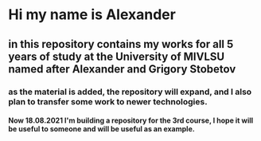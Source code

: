 # Hi my name is Alexander
## in this repository contains my works for all 5 years of study at the University of MIVLSU named after Alexander and Grigory Stobetov
### as the material is added, the repository will expand, and I also plan to transfer some work to newer technologies.
#### Now 18.08.2021 I'm building a repository for the 3rd course, I hope it will be useful to someone and will be useful as an example.

